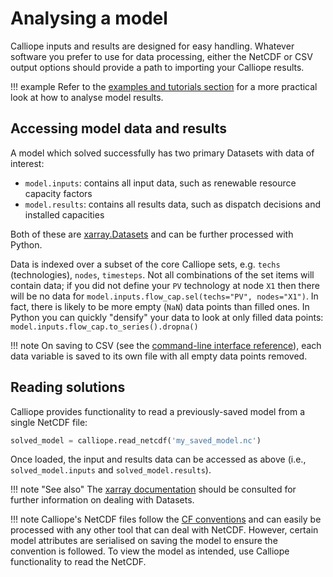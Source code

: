 # Analysing a model

Calliope inputs and results are designed for easy handling. Whatever software you prefer to use for data processing, either the NetCDF or CSV output options should provide a path to importing your Calliope results.

!!! example
    Refer to the [examples and tutorials section](examples/index.md) for a more practical look at how to analyse model results.

## Accessing model data and results

A model which solved successfully has two primary Datasets with data of interest:

* `model.inputs`: contains all input data, such as renewable resource capacity factors
* `model.results`: contains all results data, such as dispatch decisions and installed capacities

Both of these are [xarray.Datasets](https://docs.xarray.dev/en/stable/user-guide/data-structures.html#dataset) and can be further processed with Python.

Data is indexed over a subset of the core Calliope sets, e.g. `techs` (technologies), `nodes`, `timesteps`.
Not all combinations of the set items will contain data; if you did not define your `PV` technology at node `X1` then there will be no data for `model.inputs.flow_cap.sel(techs="PV", nodes="X1")`.
In fact, there is likely to be more empty (`NaN`) data points than filled ones.
In Python you can quickly "densify" your data to look at only filled data points: `model.inputs.flow_cap.to_series().dropna()`

!!! note
    On saving to CSV (see the [command-line interface reference](reference/cli.md)), each data variable is saved to its own file with all empty data points removed.

## Reading solutions

Calliope provides functionality to read a previously-saved model from a single NetCDF file:

```python
solved_model = calliope.read_netcdf('my_saved_model.nc')
```

Once loaded, the input and results data can be accessed as above (i.e., `solved_model.inputs` and `solved_model.results`).

!!! note "See also"
    The [xarray documentation](https://docs.xarray.dev/en/stable/) should be consulted for further information on dealing with Datasets.

!!! note
    Calliope's NetCDF files follow the [CF conventions](https://cfconventions.org/) and can easily be processed with any other tool that can deal with NetCDF. However, certain model attributes are serialised on saving the model to ensure the convention is followed. To view the model as intended, use Calliope functionality to read the NetCDF.
